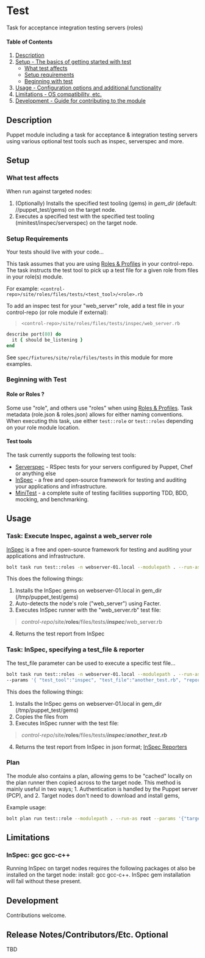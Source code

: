 
# Test

Task for acceptance integration testing servers (roles)

#### Table of Contents

1. [Description](#description)
2. [Setup - The basics of getting started with test](#setup)
    * [What test affects](#what-test-affects)
    * [Setup requirements](#setup-requirements)
    * [Beginning with test](#beginning-with-test)
3. [Usage - Configuration options and additional functionality](#usage)
4. [Limitations - OS compatibility, etc.](#limitations)
5. [Development - Guide for contributing to the module](#development)

## Description

Puppet module including a task for acceptance & integration testing servers
using various optional test tools such as inspec, serverspec and more.

## Setup

### What test affects

When run against targeted nodes:
1. (Optionally) Installs the specified test tooling (gems) in *gem_dir* (default: /<tmp>/puppet_test/gems) on the target node.
2. Executes a specified test with the specified test tooling (minitest/inspec/serverspec) on the target node.


### Setup Requirements

Your tests should live with your code...

This task assumes that you are using [Roles & Profiles](https://puppet.com/docs/pe/2019.0/the_roles_and_profiles_method.html) in your control-repo.
The task instructs the test tool to pick up a test file for a given role from files in your role(s) module.

For example: `<control-repo>/site/roles/files/tests/<test_tool>/<role>.rb`

To add an inspec test for your "web_server" role, add a test file in your control-repo (or role module if external):
>`<control-repo>/site/roles/files/tests/inspec/web_server.rb`
```ruby
describe port(80) do
  it { should be_listening }
end
```

See `spec/fixtures/site/role/files/tests` in this module for more examples.



### Beginning with Test

#### Role or Roles ?

Some use "role", and others use "roles" when using [Roles & Profiles](https://puppet.com/docs/pe/2019.0/the_roles_and_profiles_method.html).
Task metadata (role.json & roles.json) allows for either naming conventions. When executing this task, use either `test::role` or `test::roles` depending on your role module location.

#### Test tools

The task currently supports the following test tools:

- [Serverspec](https://serverspec.org/) - RSpec tests for your servers configured by Puppet, Chef or anything else
- [InSpec](https://www.inspec.io) - a free and open-source framework for testing and auditing your applications and infrastructure.
- [MiniTest](https://github.com/seattlerb/minitest) - a complete suite of testing facilities supporting TDD, BDD, mocking, and benchmarking.


## Usage

### Task: Execute Inspec, against a web_server role

[InSpec](https://www.inspec.io) is a free and open-source framework for testing and auditing your applications and infrastructure.

```bash
bolt task run test::roles -n webserver-01.local --modulepath . --run-as root test_tool=inspec
```

This does the following things:
1. Installs the InSpec gems on webserver-01.local in gem_dir (/tmp/puppet_test/gems)
2. Auto-detects the node's role ("web_server") using Facter.
3. Executes InSpec runner with the "web_server.rb" test file:
> *control-repo*/site/**roles**/files/tests/***inspec***/web_server.rb
4. Returns the test report from InSpec 


### Task: InSpec, specifying a test_file & reporter

The test_file parameter can be used to execute a specific test file...

```bash
bolt task run test::roles -n webserver-01.local --modulepath . --run-as root \
--params '{ "test_tool":"inspec", "test_file":"another_test.rb", "reporter":"json" }'
```

This does the following things:
1. Installs the InSpec gems on webserver-01.local in gem_dir (/tmp/puppet_test/gems)
2. Copies the files from 
3. Executes InSpec runner with the test file: 
> *control-repo*/site/**roles**/files/tests/***inspec***/***another_test.rb*** 
4. Returns the test report from InSpec in json format; [InSpec Reporters](https://www.inspec.io/docs/reference/reporters/)


### Plan

The module also contains a plan, allowing gems to be "cached" locally on the plan runner then copied across to the target node.
This method is mainly useful in two ways; 1. Authentication is handled by the Puppet server (PCP), and 2. Target nodes don't need to download and install gems,

Example usage:

```bash
bolt plan run test::role --modulepath . --run-as root --params '{"target":"webserver.local","test_params":{"test_tool":"serverspec","test_file":"webserver.rb"},"ctrl_params":{"tmp_dir":"/Users/Shared/tmp"}}'
```


## Limitations

### InSpec: gcc gcc-c++

Running InSpec on target nodes requires the following packages ot also be installed on the target node: install: gcc gcc-c++. InSpec gem installation will fail without these present.



## Development

Contributions welcome.

## Release Notes/Contributors/Etc. **Optional**

TBD
